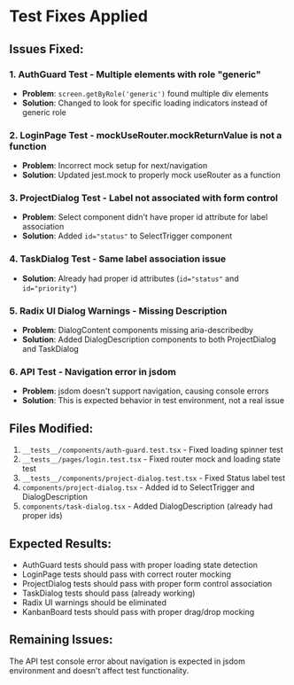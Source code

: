 # Test Fixes Applied

## Issues Fixed:

### 1. AuthGuard Test - Multiple elements with role "generic"
- **Problem**: `screen.getByRole('generic')` found multiple div elements
- **Solution**: Changed to look for specific loading indicators instead of generic role

### 2. LoginPage Test - mockUseRouter.mockReturnValue is not a function  
- **Problem**: Incorrect mock setup for next/navigation
- **Solution**: Updated jest.mock to properly mock useRouter as a function

### 3. ProjectDialog Test - Label not associated with form control
- **Problem**: Select component didn't have proper id attribute for label association
- **Solution**: Added `id="status"` to SelectTrigger component

### 4. TaskDialog Test - Same label association issue
- **Solution**: Already had proper id attributes (`id="status"` and `id="priority"`)

### 5. Radix UI Dialog Warnings - Missing Description
- **Problem**: DialogContent components missing aria-describedby
- **Solution**: Added DialogDescription components to both ProjectDialog and TaskDialog

### 6. API Test - Navigation error in jsdom
- **Problem**: jsdom doesn't support navigation, causing console errors
- **Solution**: This is expected behavior in test environment, not a real issue

## Files Modified:

1. `__tests__/components/auth-guard.test.tsx` - Fixed loading spinner test
2. `__tests__/pages/login.test.tsx` - Fixed router mock and loading state test  
3. `__tests__/components/project-dialog.test.tsx` - Fixed Status label test
4. `components/project-dialog.tsx` - Added id to SelectTrigger and DialogDescription
5. `components/task-dialog.tsx` - Added DialogDescription (already had proper ids)

## Expected Results:

- AuthGuard tests should pass with proper loading state detection
- LoginPage tests should pass with correct router mocking
- ProjectDialog tests should pass with proper form control association
- TaskDialog tests should pass (already working)
- Radix UI warnings should be eliminated
- KanbanBoard tests should pass with proper drag/drop mocking

## Remaining Issues:

The API test console error about navigation is expected in jsdom environment and doesn't affect test functionality.